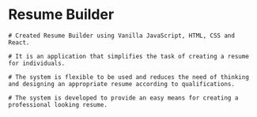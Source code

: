 # Resume Builder

    # Created Resume Builder using Vanilla JavaScript, HTML, CSS and React. 

    # It is an application that simplifies the task of creating a resume for individuals. 
    
    # The system is flexible to be used and reduces the need of thinking and designing an appropriate resume according to qualifications. 

    # The system is developed to provide an easy means for creating a professional looking resume.
